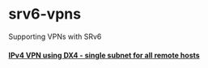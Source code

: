 # srv6-vpns
Supporting VPNs with SRv6


#### [IPv4 VPN using DX4 - single subnet for all remote hosts](ipv4-dx4-single-subnet)



